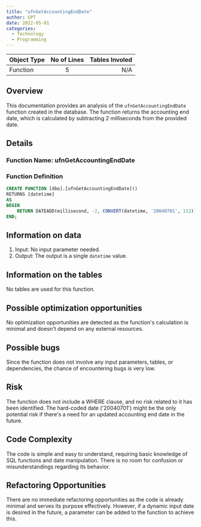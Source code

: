 ```yaml
---
title: "ufnGetAccountingEndDate"
author: GPT
date: 2022-05-01
categories:
  - Technology
  - Programming
---
```


| Object Type   |       No of Lines      |  Tables Involed |
|----------|:-------------:|------:|
| Function |  5 | N/A |

## Overview

This documentation provides an analysis of the `ufnGetAccountingEndDate` function created in the database. The function returns the accounting end date, which is calculated by subtracting 2 milliseconds from the provided date.

## Details

### Function Name: ufnGetAccountingEndDate

### Function Definition
```sql
CREATE FUNCTION [dbo].[ufnGetAccountingEndDate]()
RETURNS [datetime] 
AS 
BEGIN
    RETURN DATEADD(millisecond, -2, CONVERT(datetime, '20040701', 112));
END;
```

## Information on data

1. Input: No input parameter needed.
2. Output: The output is a single `datetime` value.

## Information on the tables

No tables are used for this function.

## Possible optimization opportunities

No optimization opportunities are detected as the function's calculation is minimal and doesn't depend on any external resources.

## Possible bugs

Since the function does not involve any input parameters, tables, or dependencies, the chance of encountering bugs is very low.

## Risk

The function does not include a WHERE clause, and no risk related to it has been identified. The hard-coded date ('20040701') might be the only potential risk if there's a need for an updated accounting end date in the future.

## Code Complexity

The code is simple and easy to understand, requiring basic knowledge of SQL functions and date manipulation. There is no room for confusion or misunderstandings regarding its behavior.

## Refactoring Opportunities

There are no immediate refactoring opportunities as the code is already minimal and serves its purpose effectively. However, if a dynamic input date is desired in the future, a parameter can be added to the function to achieve this.